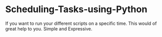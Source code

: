 # Scheduling-Tasks-using-Python
If you want to run your different scripts on a specific time. This would of great help to you. Simple and Expressive.
